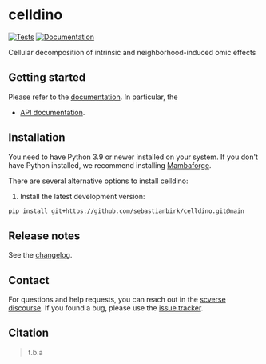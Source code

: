 # celldino

[![Tests][badge-tests]][link-tests]
[![Documentation][badge-docs]][link-docs]

[badge-tests]: https://img.shields.io/github/actions/workflow/status/sebastianbirk/celldino/test.yaml?branch=main
[link-tests]: https://github.com/sebastianbirk/celldino/actions/workflows/test.yml
[badge-docs]: https://img.shields.io/readthedocs/celldino

Cellular decomposition of intrinsic and neighborhood-induced omic effects

## Getting started

Please refer to the [documentation][link-docs]. In particular, the

-   [API documentation][link-api].

## Installation

You need to have Python 3.9 or newer installed on your system. If you don't have
Python installed, we recommend installing [Mambaforge](https://github.com/conda-forge/miniforge#mambaforge).

There are several alternative options to install celldino:

<!--
1) Install the latest release of `celldino` from `PyPI <https://pypi.org/project/celldino/>`_:

```bash
pip install celldino
```
-->

1. Install the latest development version:

```bash
pip install git+https://github.com/sebastianbirk/celldino.git@main
```

## Release notes

See the [changelog][changelog].

## Contact

For questions and help requests, you can reach out in the [scverse discourse][scverse-discourse].
If you found a bug, please use the [issue tracker][issue-tracker].

## Citation

> t.b.a

[scverse-discourse]: https://discourse.scverse.org/
[issue-tracker]: https://github.com/sebastianbirk/celldino/issues
[changelog]: https://celldino.readthedocs.io/latest/changelog.html
[link-docs]: https://celldino.readthedocs.io
[link-api]: https://celldino.readthedocs.io/latest/api.html
